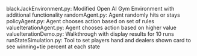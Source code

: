 blackJackEnvironment.py: Modified Open AI Gym Environment with additional functionality
randomAgent.py: Agent randomly hits or stays
policyAgent.py: Agent chooses action based on set of rules
valueIterationAgent.py: Agent chooses action based on higher value
valueIterationDemo.py: Walkthrough with display results for 10 runs
runStateSimulation.py: Tool to set players hand and dealers shown card to see winning+tie percent at each state
